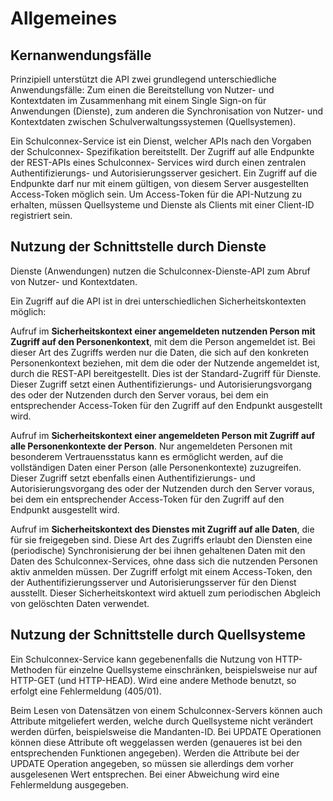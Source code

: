 # Allgemeines

## Kernanwendungsfälle

Prinzipiell unterstützt die API zwei grundlegend unterschiedliche Anwendungsfälle: Zum
einen die Bereitstellung von Nutzer- und Kontextdaten im Zusammenhang mit einem Single
Sign-on für Anwendungen (Dienste), zum anderen die Synchronisation von Nutzer- und
Kontextdaten zwischen Schulverwaltungssystemen (Quellsystemen).

Ein Schulconnex-Service ist ein Dienst, welcher APIs nach den Vorgaben der Schulconnex-
Spezifikation bereitstellt. Der Zugriff auf alle Endpunkte der REST-APIs eines Schulconnex-
Services wird durch einen zentralen Authentifizierungs- und Autorisierungsserver gesichert.
Ein Zugriff auf die Endpunkte darf nur mit einem gültigen, von diesem Server ausgestellten
Access-Token möglich sein. Um Access-Token für die API-Nutzung zu erhalten, müssen
Quellsysteme und Dienste als Clients mit einer Client-ID registriert sein.

## Nutzung der Schnittstelle durch Dienste

Dienste (Anwendungen) nutzen die Schulconnex-Dienste-API zum Abruf von Nutzer- und
Kontextdaten.

Ein Zugriff auf die API ist in drei unterschiedlichen Sicherheitskontexten möglich:

Aufruf im **Sicherheitskontext einer angemeldeten nutzenden Person mit Zugriff auf den
Personenkontext**, mit dem die Person angemeldet ist. Bei dieser Art des Zugriffs werden nur
die Daten, die sich auf den konkreten Personenkontext beziehen, mit dem die oder der
Nutzende angemeldet ist, durch die REST-API bereitgestellt. Dies ist der Standard-Zugriff für
Dienste. Dieser Zugriff setzt einen Authentifizierungs- und Autorisierungsvorgang des oder
der Nutzenden durch den Server voraus, bei dem ein entsprechender Access-Token für den
Zugriff auf den Endpunkt ausgestellt wird.

Aufruf im **Sicherheitskontext einer angemeldeten Person mit Zugriff auf alle
Personenkontexte der Person**. Nur angemeldeten Personen mit besonderem Vertrauensstatus
kann es ermöglicht werden, auf die vollständigen Daten einer Person (alle Personenkontexte)
zuzugreifen. Dieser Zugriff setzt ebenfalls einen Authentifizierungs- und Autorisierungsvorgang
des oder der Nutzenden durch den Server voraus, bei dem ein entsprechender Access-Token
für den Zugriff auf den Endpunkt ausgestellt wird.

Aufruf im **Sicherheitskontext des Dienstes mit Zugriff auf alle Daten**, die für sie freigegeben
sind. Diese Art des Zugriffs erlaubt den Diensten eine (periodische) Synchronisierung der bei
ihnen gehaltenen Daten mit den Daten des Schulconnex-Services, ohne dass sich die
nutzenden Personen aktiv anmelden müssen. Der Zugriff erfolgt mit einem Access-Token,
den der Authentifizierungsserver und Autorisierungsserver für den Dienst ausstellt. Dieser
Sicherheitskontext wird aktuell zum periodischen Abgleich von gelöschten Daten verwendet.

## Nutzung der Schnittstelle durch Quellsysteme

Ein Schulconnex-Service kann gegebenenfalls die Nutzung von HTTP-Methoden für einzelne Quellsysteme einschränken, beispielsweise nur auf HTTP-GET (und HTTP-HEAD). Wird eine andere Methode benutzt, so erfolgt eine Fehlermeldung (405/01).

Beim Lesen von Datensätzen von einem Schulconnex-Servers können auch Attribute mitgeliefert werden, welche durch Quellsysteme nicht verändert werden dürfen, beispielsweise die Mandanten-ID. Bei UPDATE Operationen können diese Attribute oft weggelassen werden (genaueres ist bei den entsprechenden Funktionen angegeben). Werden die Attribute bei der UPDATE Operation angegeben, so müssen sie allerdings dem vorher ausgelesenen Wert entsprechen. Bei einer Abweichung wird eine Fehlermeldung ausgegeben.


